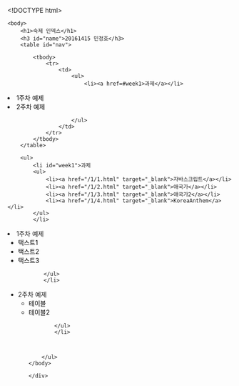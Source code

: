 
<!DOCTYPE html>
<html lang="en">
  <head>
    <meta charset="UTF-8">
    <meta name="viewport" content="width=device-width, initial-scale=1">
    <title>wjdghakswp0866.github.io</title>
    <link href="/assets/css/style.css?v=a1009cb89009d3596f5cfcb8fa80bb7f361fe9ec" rel="stylesheet">
  </head>
  <body>
    <div class="container">
      <p>&lt;!DOCTYPE html&gt;</p>
<html>
	<head>
		<meta charset="UTF-8" />
		<title>숙제 인덱스</title>
		<style>
			th, td {
				border: 1px solid black;
			}
			#nav ul {
				list-style-type: none;
				margin: 0px;
				padding: 0px;
				display: block;
			}	
			#nav {
				right: 0;
				position: absolute;
			}
			a {
				text-decoration: none;
				color: black;
			}
			a:hover {
				text-decoration: underline;
			}
			#name{
				text-align: right;			
			}
		</style>
	</head>
	
	<body>
		<h1>숙제 인덱스</h1>
		<h3 id="name">20161415 민정호</h3>
		<table id="nav">
			
			<tbody>	
				<tr>
					<td>
						<ul>
							<li><a href=#week1>과제</a></li>
<li><a href=#week2>1주차 예제</a></li>
<li><a href=#week3>2주차 예제</a></li>
							
						</ul>
					</td>
				</tr>	
			</tbody>
		</table>
			
		<ul>
			<li id="week1">과제
			<ul>
				<li><a href="/1/1.html" target="_blank">자바스크립트</a></li>
				<li><a href="/1/2.html" target="_blank">애국가</a></li>
				<li><a href="/1/3.html" target="_blank">애국가2</a></li>
				<li><a href="/1/4.html" target="_blank">KoreaAnthem</a></li>
			</ul>
			</li>


<li id="week2">1주차 예제
			<ul>
				<li><a href="/2/1.html" target="_blank">택스트1</a></li>
				<li><a href="/2/2.html" target="_blank">택스트2</a></li>
				<li><a href="/2/3.html" target="_blank">택스트3</a></li>
				
			</ul>
			</li>

<li id="week3">2주차 예제
			<ul>
				<li><a href="/3/1.html" target="_blank">테이블</a></li>
				<li><a href="/3/2.html" target="_blank">테이블2</a></li>
				
			</ul>
			</li>

			
			
		</ul>
	</body>
</html>

    </div>
  </body>
</html>
